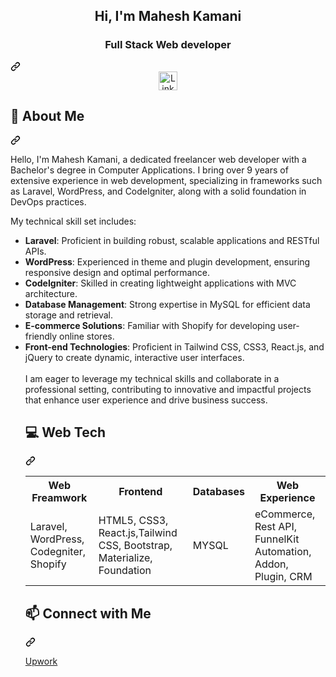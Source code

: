 <article class="markdown-body entry-content container-lg f5" itemprop="text">
  <div class="markdown-heading" dir="auto"><h1 align="center" class="heading-element" dir="auto">Hi, I'm Mahesh Kamani</h1></div>
  <div class="markdown-heading" dir="auto"><h3 align="center" class="heading-element" dir="auto">Full Stack Web developer</h3><a id="user-content-aspiring-software-development-engineer" class="anchor" aria-label="Permalink: Aspiring Software Development Engineer" href="#freelancer-web-developer-wordpress-laravel"><svg class="octicon octicon-link" viewBox="0 0 16 16" version="1.1" width="16" height="16" aria-hidden="true"><path d="m7.775 3.275 1.25-1.25a3.5 3.5 0 1 1 4.95 4.95l-2.5 2.5a3.5 3.5 0 0 1-4.95 0 .751.751 0 0 1 .018-1.042.751.751 0 0 1 1.042-.018 1.998 1.998 0 0 0 2.83 0l2.5-2.5a2.002 2.002 0 0 0-2.83-2.83l-1.25 1.25a.751.751 0 0 1-1.042-.018.751.751 0 0 1-.018-1.042Zm-4.69 9.64a1.998 1.998 0 0 0 2.83 0l1.25-1.25a.751.751 0 0 1 1.042.018.751.751 0 0 1 .018 1.042l-1.25 1.25a3.5 3.5 0 1 1-4.95-4.95l2.5-2.5a3.5 3.5 0 0 1 4.95 0 .751.751 0 0 1-.018 1.042.751.751 0 0 1-1.042.018 1.998 1.998 0 0 0-2.83 0l-2.5 2.5a1.998 1.998 0 0 0 0 2.83Z"></path></svg></a></div>
  <div align="center" dir="auto">    
    <a href="https://www.linkedin.com/in/maheshkamani309/" rel="nofollow">
      <img src="https://camo.githubusercontent.com/bbd5a3be2124528ab2064d49356ed845b5f9a05fc79c603e25c76c6601e28b67/68747470733a2f2f696d672e736869656c64732e696f2f62616467652f4c696e6b6564496e2d2532333030373742352e7376673f6c6f676f3d6c696e6b6564696e266c6f676f436f6c6f723d7768697465" alt="LinkedIn" height="30" data-canonical-src="https://img.shields.io/badge/LinkedIn-%230077B5.svg?logo=linkedin&amp;logoColor=white" style="max-width: 100%;">
    </a>   
  </div>
  <div class="markdown-heading" dir="auto"><h2 class="heading-element" dir="auto">🚀 About Me</h2><a id="user-content--about-me" class="anchor" aria-label="Permalink: 🚀 About Me" href="#-about-me"><svg class="octicon octicon-link" viewBox="0 0 16 16" version="1.1" width="16" height="16" aria-hidden="true"><path d="m7.775 3.275 1.25-1.25a3.5 3.5 0 1 1 4.95 4.95l-2.5 2.5a3.5 3.5 0 0 1-4.95 0 .751.751 0 0 1 .018-1.042.751.751 0 0 1 1.042-.018 1.998 1.998 0 0 0 2.83 0l2.5-2.5a2.002 2.002 0 0 0-2.83-2.83l-1.25 1.25a.751.751 0 0 1-1.042-.018.751.751 0 0 1-.018-1.042Zm-4.69 9.64a1.998 1.998 0 0 0 2.83 0l1.25-1.25a.751.751 0 0 1 1.042.018.751.751 0 0 1 .018 1.042l-1.25 1.25a3.5 3.5 0 1 1-4.95-4.95l2.5-2.5a3.5 3.5 0 0 1 4.95 0 .751.751 0 0 1-.018 1.042.751.751 0 0 1-1.042.018 1.998 1.998 0 0 0-2.83 0l-2.5 2.5a1.998 1.998 0 0 0 0 2.83Z"></path></svg></a></div>
<p dir="auto">Hello, I'm Mahesh Kamani, a dedicated freelancer web developer with a Bachelor's degree in Computer Applications. I bring over 9 years of extensive experience in web development, specializing in frameworks such as Laravel, WordPress, and CodeIgniter, along with a solid foundation in DevOps practices.

My technical skill set includes:
<ul>
<li><strong>Laravel</strong>: Proficient in building robust, scalable applications and RESTful APIs.</li>
<li><strong>WordPress</strong>: Experienced in theme and plugin development, ensuring responsive design and optimal performance.</li>
<li><strong>CodeIgniter</strong>: Skilled in creating lightweight applications with MVC architecture.</li>
<li><strong>Database Management</strong>: Strong expertise in MySQL for efficient data storage and retrieval.</li>
<li><strong>E-commerce Solutions</strong>: Familiar with Shopify for developing user-friendly online stores.</li>
<li><strong>Front-end Technologies</strong>: Proficient in Tailwind CSS, CSS3, React.js, and jQuery to create dynamic, interactive user interfaces.</li>
<br/>
I am eager to leverage my technical skills and collaborate in a professional setting, contributing to innovative and impactful projects that enhance user experience and drive business success.</p>
<div class="markdown-heading" dir="auto"><h2 class="heading-element" dir="auto">💻 Web Tech</h2><a id="user-content--tech-stack" class="anchor" aria-label="Permalink: 💻 Web Tech" href="#-web-technology"><svg class="octicon octicon-link" viewBox="0 0 16 16" width="16" height="16" aria-hidden="true"><path d="m7.775 3.275 1.25-1.25a3.5 3.5 0 1 1 4.95 4.95l-2.5 2.5a3.5 3.5 0 0 1-4.95 0 .751.751 0 0 1 .018-1.042.751.751 0 0 1 1.042-.018 1.998 1.998 0 0 0 2.83 0l2.5-2.5a2.002 2.002 0 0 0-2.83-2.83l-1.25 1.25a.751.751 0 0 1-1.042-.018.751.751 0 0 1-.018-1.042Zm-4.69 9.64a1.998 1.998 0 0 0 2.83 0l1.25-1.25a.751.751 0 0 1 1.042.018.751.751 0 0 1 .018 1.042l-1.25 1.25a3.5 3.5 0 1 1-4.95-4.95l2.5-2.5a3.5 3.5 0 0 1 4.95 0 .751.751 0 0 1-.018 1.042.751.751 0 0 1-1.042.018 1.998 1.998 0 0 0-2.83 0l-2.5 2.5a1.998 1.998 0 0 0 0 2.83Z"></path></svg></a></div>
<markdown-accessiblity-table data-catalyst=""><table>
  <tbody><tr>
    <th>Web Freamwork</th>
    <th>Frontend</th>  
    <th>Databases</th>    
    <th>Web Experience</th>
  </tr>
  <tr>
    <td>
      Laravel, WordPress, Codegniter, Shopify      
    </td>
    <td>
    HTML5, CSS3, React.js,Tailwind CSS, Bootstrap, Materialize, Foundation
    </td>
    <td>
    MYSQL      
    </td>    
    <td>
      eCommerce, Rest API, FunnelKit Automation, Addon, Plugin, CRM
    </td>
  </tr>
</tbody></table></markdown-accessiblity-table>
  <div class="markdown-heading" dir="auto"><h2 class="heading-element" dir="auto">📫 Connect with Me</h2><a id="user-content--connect-with-me" class="anchor" aria-label="Permalink: 📫 Connect with Me" href="#-connect-with-me"><svg class="octicon octicon-link" viewBox="0 0 16 16" version="1.1" width="16" height="16" aria-hidden="true"><path d="m7.775 3.275 1.25-1.25a3.5 3.5 0 1 1 4.95 4.95l-2.5 2.5a3.5 3.5 0 0 1-4.95 0 .751.751 0 0 1 .018-1.042.751.751 0 0 1 1.042-.018 1.998 1.998 0 0 0 2.83 0l2.5-2.5a2.002 2.002 0 0 0-2.83-2.83l-1.25 1.25a.751.751 0 0 1-1.042-.018.751.751 0 0 1-.018-1.042Zm-4.69 9.64a1.998 1.998 0 0 0 2.83 0l1.25-1.25a.751.751 0 0 1 1.042.018.751.751 0 0 1 .018 1.042l-1.25 1.25a3.5 3.5 0 1 1-4.95-4.95l2.5-2.5a3.5 3.5 0 0 1 4.95 0 .751.751 0 0 1-.018 1.042.751.751 0 0 1-1.042.018 1.998 1.998 0 0 0-2.83 0l-2.5 2.5a1.998 1.998 0 0 0 0 2.83Z"></path></svg></a></div>
  <p dir="auto">
    <a href="https://www.upwork.com/freelancers/maheshkamani309">Upwork</a><br>    
  </p>
</article>
